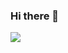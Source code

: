### Hi there 👋
![](https://komarev.com/ghpvc/?username=Kavya-Suresh&color=orange&style=flat-square&label=Profile+Views)

<!--
**Kavya-Suresh/Kavya-Suresh** is a ✨ _special_ ✨ repository because its `README.md` (this file) appears on your GitHub profile.

Here are some ideas to get you started:

- 🔭 I’m currently working on ...
- 🌱 I’m currently learning ...
- 👯 I’m looking to collaborate on ...
- 🤔 I’m looking for help with ...
- 💬 Ask me about ...
- 📫 How to reach me: ...
- 😄 Pronouns: ...
- ⚡ Fun fact: ...
-->
